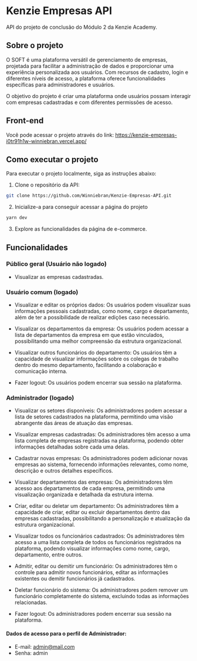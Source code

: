 # Kenzie Empresas API
API do projeto de conclusão do Módulo 2 da Kenzie Academy.

## Sobre o projeto
O SOFT é uma plataforma versátil de gerenciamento de empresas, projetada para facilitar a administração de dados e proporcionar uma experiência personalizada aos usuários. Com recursos de cadastro, login e diferentes níveis de acesso, a plataforma oferece funcionalidades específicas para administradores e usuários.

O objetivo do projeto é criar uma plataforma onde usuários possam interagir com empresas cadastradas e com diferentes permissões de acesso.

## Front-end
Você pode acessar o projeto através do link: https://kenzie-empresas-i0tr91h1w-winniebran.vercel.app/

## Como executar o projeto
Para executar o projeto localmente, siga as instruções abaixo:

1. Clone o repositório da API:

  ```bash
  git clone https://github.com/Winniebran/Kenzie-Empresas-API.git
  ```

2. Inicialize-a para conseguir acessar a página do projeto
  ```bash
  yarn dev
  ```
3. Explore as funcionalidades da página de e-commerce.

## Funcionalidades

### Público geral (Usuário não logado)
- Visualizar as empresas cadastradas.

### Usuário comum (logado)
- Visualizar e editar os próprios dados: Os usuários podem visualizar suas informações pessoais cadastradas, como nome, cargo e departamento, além de ter a possibilidade de realizar edições caso necessário.

- Visualizar os departamentos da empresa: Os usuários podem acessar a lista de departamentos da empresa em que estão vinculados, possibilitando uma melhor compreensão da estrutura organizacional.

- Visualizar outros funcionários do departamento: Os usuários têm a capacidade de visualizar informações sobre os colegas de trabalho dentro do mesmo departamento, facilitando a colaboração e comunicação interna.

- Fazer logout: Os usuários podem encerrar sua sessão na plataforma.

### Administrador (logado)
- Visualizar os setores disponíveis: Os administradores podem acessar a lista de setores cadastrados na plataforma, permitindo uma visão abrangente das áreas de atuação das empresas.

- Visualizar empresas cadastradas: Os administradores têm acesso a uma lista completa de empresas registradas na plataforma, podendo obter informações detalhadas sobre cada uma delas.

- Cadastrar novas empresas: Os administradores podem adicionar novas empresas ao sistema, fornecendo informações relevantes, como nome, descrição e outros detalhes específicos.

- Visualizar departamentos das empresas: Os administradores têm acesso aos departamentos de cada empresa, permitindo uma visualização organizada e detalhada da estrutura interna.

- Criar, editar ou deletar um departamento: Os administradores têm a capacidade de criar, editar ou excluir departamentos dentro das empresas cadastradas, possibilitando a personalização e atualização da estrutura organizacional.

- Visualizar todos os funcionários cadastrados: Os administradores têm acesso a uma lista completa de todos os funcionários registrados na plataforma, podendo visualizar informações como nome, cargo, departamento, entre outros.

- Admitir, editar ou demitir um funcionário: Os administradores têm o controle para admitir novos funcionários, editar as informações existentes ou demitir funcionários já cadastrados.

- Deletar funcionário do sistema: Os administradores podem remover um funcionário completamente do sistema, excluindo todas as informações relacionadas.

- Fazer logout: Os administradores podem encerrar sua sessão na plataforma.

#### Dados de acesso para o perfil de Administrador:
- E-mail: admin@mail.com
- Senha: admin
